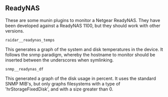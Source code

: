 
ReadyNAS
--------

These are some munin plugins to monitor a Netgear ReadyNAS.  They have been developed against a ReadyNAS 1100, but they should work with other versions.

`raidar__readynas_temps`

This generates a graph of the system and disk temperatures in the device.  It follows the snmp paradigm, whereby the hostname to monitor should be inserted between the underscores when symlinking.

`snmp__readynas_df`

This generated a graph of the disk usage in percent.  It uses the standard SNMP MIB's, but only graphs filesystems with a type of 'hrStorageFixedDisk', and with a size greater than 0.
